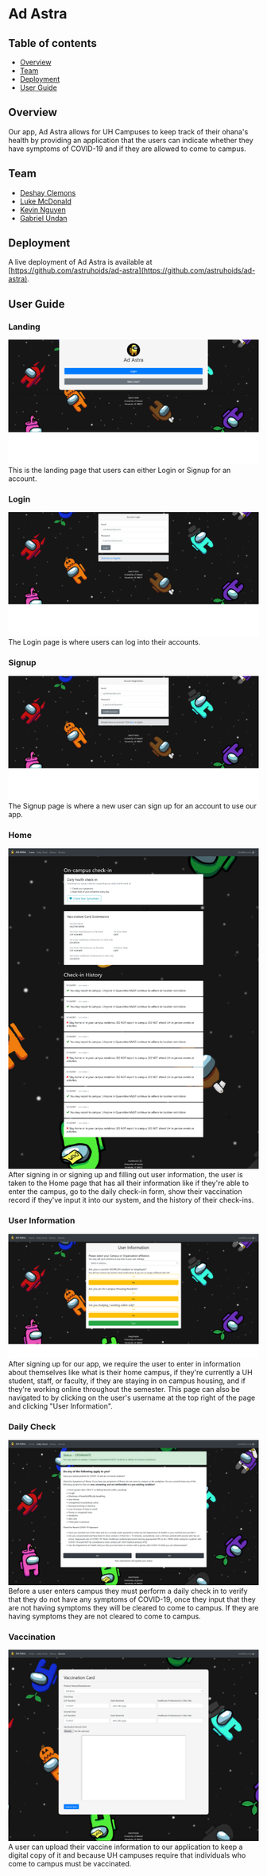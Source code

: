 # Ad Astra

## Table of contents

  - [Overview](#overview)
  - [Team](#team)
  - [Deployment](#deployment)
  - [User Guide](#user-guide)

## Overview

Our app, Ad Astra allows for UH Campuses to keep track of their ohana's health by providing an application that the users can indicate whether they have symptoms of COVID-19 and if they are allowed to come to campus.

## Team
  - [Deshay Clemons](https://github.com/deshay-clemons)
  - [Luke McDonald](https://github.com/lukemcd9)
  - [Kevin Nguyen](https://github.com/kvndngyn)
  - [Gabriel Undan](https://github.com/gabrielundan)

## Deployment

A live deployment of Ad Astra is available at [https://github.com/astruhoids/ad-astra](https://github.com/astruhoids/ad-astra).

## User Guide

### Landing
![Landing Page](resources/images/Landing.png)
This is the landing page that users can either Login or Signup for an account.

### Login
![Login page](resources/images/Login.png)
The Login page is where users can log into their accounts.

### Signup
![Signup](resources/images/Signup.png)
The Signup page is where a new user can sign up for an account to use our app.

### Home
![Home](resources/images/Home.png)
After signing in or signing up and filling out user information, the user is taken to the Home page that has all their information like if they're able to enter the campus, go to the daily check-in form, show their vaccination record if they've input it into our system, and the history of their check-ins.

### User Information
![User Information](resources/images/User%20Information.png)
After signing up for our app, we require the user to enter in information about themselves like what is their home campus, if they're currently a UH student, staff, or faculty, if they are staying in on campus housing, and if they're working online throughout the semester. This page can also be navigated to by clicking on the user's username at the top right of the page and clicking "User Information".

### Daily Check
![Daily Check](resources/images/Daily%20Check.png)
Before a user enters campus they must perform a daily check in to verify that they do not have any symptoms of COVID-19, once they input that they are not having symptoms they will be cleared to come to campus. If they are having symptoms they are not cleared to come to campus.

### Vaccination
![Vaccination](resources/images/Vaccination.png)
A user can upload their vaccine information to our application to keep a digital copy of it and because UH campuses require that individuals who come to campus must be vaccinated.
